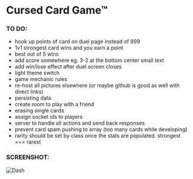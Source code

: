 # Cursed Card Game™

### TO DO:

- hook up points of card on duel page instead of 999
- 1v1 strongest card wins and you earn a point
- best out of 5 wins
- add score somewhere eg. 3-2 at the bottom center small text
- add win/lose effect after duel screen closes
- light theme switch
- game mechanic rules
- re-host all pictures elsewhere (or maybe github is good as well with direct links)
- persisting data
- create room to play with a friend
- erasing single cards
- assign socket ids to players
- server to handle all actions and send back responses
- prevent card spam pushing to array (too many cards while developing)
- rarity should be set by class once the stats are populated. strongest === rarest

### SCREENSHOT:

![Dash](https://github.com/PG-8/card-game/blob/master/src/media/screenshots/dash%20jan%202022.png)
